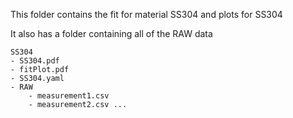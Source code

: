This folder contains the fit for material SS304
and plots for SS304

It also has a folder containing all of the RAW data
```
SS304
- SS304.pdf
- fitPlot.pdf
- SS304.yaml
- RAW
    - measurement1.csv
    - measurement2.csv ...
```